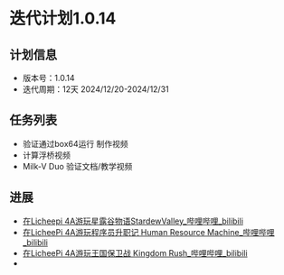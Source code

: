 # 迭代计划1.0.14

## 计划信息

- 版本号：1.0.14
- 迭代周期：12天 2024/12/20-2024/12/31

## 任务列表

- 验证通过box64运行 制作视频
- 计算浮桥视频 
- Milk-V Duo 验证文档/教学视频


## 进展

- [在Licheepi 4A游玩星露谷物语StardewValley_哔哩哔哩_bilibili](https://www.bilibili.com/video/BV1UqC3YbEsx/?spm_id_from=333.1387.homepage.video_card.click&vd_source=417238cd96b1b549d14bcb35a9da3cf0)
- [在LicheePi 4A游玩程序员升职记 Human Resource Machine_哔哩哔哩_bilibili](https://www.bilibili.com/video/BV1LzCkYbEaN/?spm_id_from=333.1387.homepage.video_card.click&vd_source=417238cd96b1b549d14bcb35a9da3cf0)
- [在LicheePi 4A游玩王国保卫战 Kingdom Rush_哔哩哔哩_bilibili](https://www.bilibili.com/video/BV1LzCkYbECK/?spm_id_from=333.1387.homepage.video_card.click&vd_source=417238cd96b1b549d14bcb35a9da3cf0)
- 


